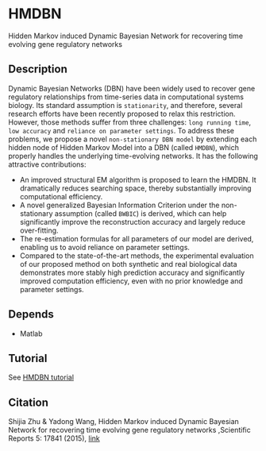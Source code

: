 # HMDBN
Hidden Markov induced Dynamic Bayesian Network for recovering time evolving gene regulatory networks

## Description
Dynamic Bayesian Networks (DBN) have been widely used to recover gene regulatory relationships from time-series data in computational systems biology. Its standard assumption is `stationarity`, and therefore, several research efforts have been recently proposed to relax this restriction. However, those methods suffer from three challenges: `long running time`, `low accuracy` and `reliance on parameter settings`. To address these problems, we propose a novel `non-stationary DBN model` by extending each hidden node of Hidden Markov Model into a DBN (called `HMDBN`), which properly handles the underlying time-evolving networks. It has the following attractive contributions:
-    An improved structural EM algorithm is proposed to learn the HMDBN. It dramatically reduces searching space, thereby substantially improving computational efficiency. 
-    A novel generalized Bayesian Information Criterion under the non-stationary assumption (called `BWBIC`) is derived, which can help significantly improve the reconstruction accuracy and largely reduce over-fitting. 
-    The re-estimation formulas for all parameters of our model are derived, enabling us to avoid reliance on parameter settings. 
-    Compared to the state-of-the-art methods, the experimental evaluation of our proposed method on both synthetic and real biological data demonstrates more stably high prediction accuracy and significantly improved computation efficiency, even with no prior knowledge and parameter settings.

## Depends
- Matlab

## Tutorial
See [HMDBN tutorial](https://github.com/zhushijia/HMDBN/blob/master/man/HMDBN_MatlabDoc.pdf)

## Citation
Shijia Zhu & Yadong Wang, Hidden Markov induced Dynamic Bayesian Network for recovering time evolving gene regulatory networks ,Scientific Reports 5: 17841 (2015), [link](https://www.nature.com/articles/srep17841.pdf)
